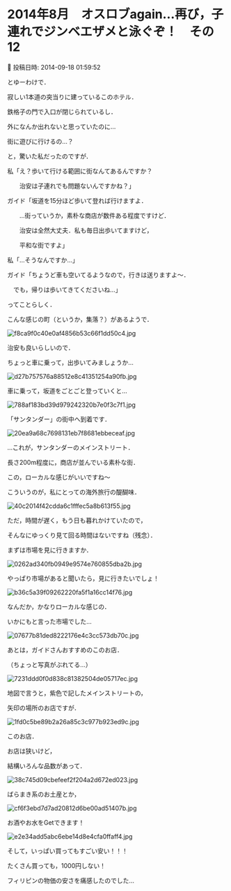 # 2014年8月　オスロブagain…再び，子連れでジンベエザメと泳ぐぞ！　その12

📅 投稿日時: 2014-09-18 01:59:52

とゆーわけで．


寂しい1本道の突当りに建っているこのホテル．


鉄格子の門で入口が閉じられているし．


外になんか出れないと思っていたのに…


街に遊びに行けるの…？


と，驚いた私だったのですが．





私「え？歩いて行ける範囲に街なんてあるんですか？


　　治安は子連れでも問題ないんですかね？」





ガイド「坂道を15分ほど歩いて登れば行けますよ．


　　…街っていうか，素朴な商店が数件ある程度ですけど．


　　治安は全然大丈夫．私も毎日出歩いてますけど，


　　平和な街ですよ」





私「…そうなんですか…」





ガイド「ちょうど車も空いてるようなので，行きは送りますよ～．


　でも，帰りは歩いてきてくださいね…」





ってことらしく．


こんな感じの町（というか，集落？）があるようで．




![f8ca9f0c40e0af4856b53c66f1dd50c4.jpg](images/f8ca9f0c40e0af4856b53c66f1dd50c4.jpg)




治安も良いらしいので．


ちょっと車に乗って，出歩いてみましょうか…




![d27b757576a88512e8c41351254a90fb.jpg](images/d27b757576a88512e8c41351254a90fb.jpg)




車に乗って，坂道をごとごと登っていくと…




![788af183bd39d979242320b7e0f3c7f1.jpg](images/788af183bd39d979242320b7e0f3c7f1.jpg)







「サンタンダー」の街中へ到着です．




![20ea9a68c7698131eb7f8681ebbeceaf.jpg](images/20ea9a68c7698131eb7f8681ebbeceaf.jpg)




…これが，サンタンダーのメインストリート．


長さ200m程度に，商店が並んでいる素朴な街．





この，ローカルな感じがいいですね～


こういうのが，私にとっての海外旅行の醍醐味．




![40c2014f42cdda6c1fffec5a8b613f55.jpg](images/40c2014f42cdda6c1fffec5a8b613f55.jpg)




ただ，時間が遅く，もう日も暮れかけていたので，


そんなにゆっくり見て回る時間はないですね（残念）．





まずは市場を見に行きますか．




![0262ad340fb0949e9574e760855dba2b.jpg](images/0262ad340fb0949e9574e760855dba2b.jpg)




やっぱり市場があると聞いたら，見に行きたいでしょ！




![b36c5a39f09262220fa5f1a16cc14f76.jpg](images/b36c5a39f09262220fa5f1a16cc14f76.jpg)




なんだか，かなりローカルな感じの．


いかにもと言った市場でした…




![07677b81ded8222176e4c3cc573db70c.jpg](images/07677b81ded8222176e4c3cc573db70c.jpg)







あとは，ガイドさんおすすめのこのお店．


（ちょっと写真がぶれてる…）




![7231ddd0f0d838c81382504de05717ec.jpg](images/7231ddd0f0d838c81382504de05717ec.jpg)




地図で言うと，紫色で記したメインストリートの，


矢印の場所のお店ですが．




![1fd0c5be89b2a26a85c3c977b923ed9c.jpg](images/1fd0c5be89b2a26a85c3c977b923ed9c.jpg)




このお店．


お店は狭いけど，


結構いろんな品数があって．




![38c745d09cbefeef2f204a2d672ed023.jpg](images/38c745d09cbefeef2f204a2d672ed023.jpg)




ばらまき系のお土産とか，




![cf6f3ebd7d7ad20812d6be00ad51407b.jpg](images/cf6f3ebd7d7ad20812d6be00ad51407b.jpg)




お酒やお水をGetできます！




![e2e34add5abc6ebe14d8e4cfa0ffaff4.jpg](images/e2e34add5abc6ebe14d8e4cfa0ffaff4.jpg)




そして，いっぱい買ってもすごい安い！！！


たくさん買っても，1000円しない！


フィリピンの物価の安さを痛感したのでした…
